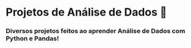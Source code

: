 # Projetos de Análise de Dados 🐼
### Diversos projetos feitos ao aprender Análise de Dados com Python e Pandas! 